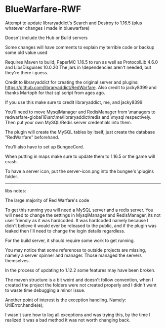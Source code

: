 # BlueWarfare-RWF

Attempt to update libraryaddict's Search and Destroy to 1.16.5
(plus whatever changes i made in bluewarfare)

Doesn't include the Hub or Build servers

Some changes will have comments to explain my terrible code or backup some old value used

Requires Maven to build, PaperMC 1.16.5 to run as well as ProtocolLib 4.6.0 and LibsDisguises 10.0.20
The jars in \dependencies aren't needed, but they're there i guess.

Credit to libraryaddict for creating the original server and plugins: https://github.com/libraryaddict/RedWarfare.
Also credit to jacky8399 and thanks Martoph for that sql script from ages ago.

If you use this make sure to credit libraryaddict, me, and jacky8399

You'll need to move MysqlManager and RedisManager from \managers to redwarfare-global16\src\me\libraryaddict\redis and \mysql respectively.
Then put your own MySQL/Redis server credentials into them.

The plugin will create the MySQL tables by itself, just create the database "RedWarfare" beforehand.

You'll also have to set up BungeeCord.

When putting in maps make sure to update them to 1.16.5 or the game will crash.

To have a server icon, put the server-icon.png into the bungee's \plugins folder.

----------------------------------------
libs notes:

The large majority of Red Warfare's code

To get this running you will need a MySQL server and a redis server. You will need to change the settings in
MysqlManager and RedisManager, its not user friendly as it was hardcoded. It was hardcoded namely because I didn't
believe it would ever be released to the public, and if the plugin was leaked then I'll need to change the login details
regardless.

For the build server, it should require some work to get running.

You may notice that some references to outside projects are missing, namely a server spinner and manager. Those managed
the servers themselves.

In the process of updating to 1.12.2 some features may have been broken.

The maven structure is a bit weird and doesn't follow convention, when I created the project the folders were not
created properly and I didn't want to waste time debugging a minor issue.

Another point of interest is the exception handling. Namely: UtilError.handle(e);

I wasn't sure how to log all exceptions and was trying this, by the time I realized it was a bad method it was not worth
changing back.
